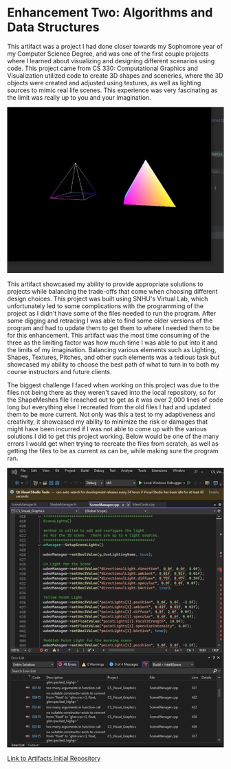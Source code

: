# **Enhancement Two: Algorithms and Data Structures**

This artifact was a project I had done closer towards my Sophomore year of
my Computer Science Degree, and was one of the first couple projects where I
learned about visualizing and designing different scenarios using code. This
project came from CS 330: Computational Graphics and Visualization
utilized code to create 3D shapes and sceneries, where the 3D objects
were created and adjusted using textures, as well as lighting sources to mimic
real life scenes. This experience was very fascinating as the limit was really
up to you and your imagination. 

<img src="assets/images/ShapemeshesProgress1.png" alt="Shapemeshes Progress #1 Picture">

This artifact showcased my ability to provide appropriate solutions to
projects while balancing the trade-offs that come when choosing different
design choices. This project was built using SNHU's Virtual Lab, which
unfortunately led to some complications with the programming of the project
as I didn't have some of the files needed to run the program. After some
digging and retracing I was able to find some older versions of the program
and had to update them to get them to where I needed them to be for this
enhancement. This artifact was the most time consuming of the three as the
limiting factor was how much time I was able to put into it and the limits
of my imagination. Balancing various elements such as Lighting, Shapes,
Textures, Pitches, and other such elements was a tedious task but showcased
my ability to choose the best path of what to turn in to both my course
instructors and future clients. 

The biggest challenge I faced when working on this project was due to the
files not being there as they weren't saved into the local repository, so for
the ShapeMeshes file I reached out to get as it was over 2,000 lines of code
long but everything else I recreated from the old files I had and updated
them to be more current. Not only was this a test to my adaptiveness and
creativity, it showcased my ability to minimize the risk or damages that might
have been incurred if I was not able to come up with the various solutions
I did to get this project working. Below would be one of the many errors I would
get when trying to recreate the files from scratch, as well as getting the files
to be as current as can be, while making sure the program ran. 

<img src="assets/images/ShapemeshesError1.png" alt="Shapemeshes Error #1 Picture">

[Link to Artifacts Initial Repository](https://github.com/IssaihPerez/CS330-Comp-Graphic-and-Visualization)